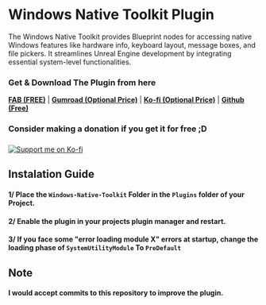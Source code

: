 # Windows Native Toolkit Plugin
The Windows Native Toolkit provides Blueprint nodes for accessing native Windows features like hardware info, keyboard layout, message boxes, and file pickers. It streamlines Unreal Engine development by integrating essential system-level functionalities.
### Get & Download The Plugin from here 
[**FAB (FREE)**](https://www.fab.com/listings/db1cb6ed-ac7e-4408-a901-e45d6694cb0b) | [**Gumroad (Optional Price)**](https://aldertlake.gumroad.com/l/zxipau) | [**Ko-fi (Optional Price)**](https://ko-fi.com/s/926ec22e52) | [**Github (Free)**](https://github.com/AldertLake/Windows-Native-Toolkit/releases/tag/Ver2.0)
### Consider making a donation if you get it for free ;D

### 
[![Support me on Ko-fi](https://ko-fi.com/img/githubbutton_sm.svg)](https://ko-fi.com/aldertlake)

## Instalation Guide 
#### 1/ Place the `Windows-Native-Toolkit` Folder in the `Plugins` folder of your Project.
#### 2/ Enable the plugin in your projects plugin manager and restart.
#### 3/ If you face some "error loading module X" errors at startup, change the loading phase of `SystemUtilityModule` To `PreDefault`

## Note
#### I would accept commits to this repository to improve the plugin.

